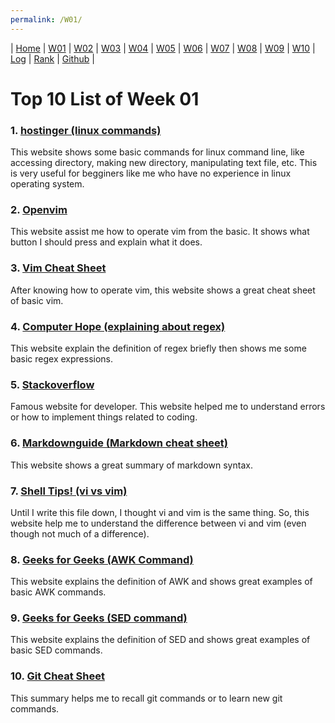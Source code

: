 ```yaml
---
permalink: /W01/
---
```

| [Home](https://saepasomba.github.io/os211) | [W01](https://saepasomba.github.io/os211/W01) | [W02](https://saepasomba.github.io/os211/W02) | [W03](https://saepasomba.github.io/os211/W03) | [W04](https://saepasomba.github.io/os211/W04) | [W05](https://saepasomba.github.io/os211/W05) | [W06](https://saepasomba.github.io/os211/W06) | [W07](https://saepasomba.github.io/os211/W07) | [W08](https://saepasomba.github.io/os211/W08) | [W09](https://saepasomba.github.io/os211/W09) | [W10](https://saepasomba.github.io/os211/W10) | [Log](https://saepasomba.github.io/os211/TXT/mylog.txt) | [Rank](https://saepasomba.github.io/os211/TXT/myrank.txt) | [Github](https://github.com/saepasomba/os211/) |

# Top 10 List of Week 01

### 1. [hostinger (linux commands)](https://www.hostinger.com/tutorials/linux-commands)
This website shows some basic commands for linux command line, like accessing directory, making new directory, manipulating text file, etc. This is very useful for begginers like me who have no experience in linux operating system.

### 2. [Openvim](https://openvim.com/)
This website assist me how to operate vim from the basic. It shows what button I should press and explain what it does.

### 3. [Vim Cheat Sheet](https://vim.rtorr.com/)
After knowing how to operate vim, this website shows a great cheat sheet of basic vim.

### 4. [Computer Hope (explaining about regex)](https://www.computerhope.com/jargon/r/regex.htm)
This website explain the definition of regex briefly then shows me some basic regex expressions.

### 5. [Stackoverflow](https://stackoverflow.com/)
Famous website for developer. This website helped me to understand errors or how to implement things related to coding.

### 6. [Markdownguide (Markdown cheat sheet)](https://www.markdownguide.org/cheat-sheet/)
This website shows a great summary of markdown syntax.

### 7. [Shell Tips! (vi vs vim)](https://www.shell-tips.com/linux/vi-vs-vim/)
Until I write this file down, I thought vi and vim is the same thing. So, this website help me to understand the difference between vi and vim (even though not much of a difference).

### 8. [Geeks for Geeks (AWK Command)](https://www.geeksforgeeks.org/awk-command-unixlinux-examples/)
This website explains the definition of AWK and shows great examples of basic AWK commands.

### 9. [Geeks for Geeks (SED command)](https://www.geeksforgeeks.org/sed-command-in-linux-unix-with-examples/)
This website explains the definition of SED and shows great examples of basic SED commands.

### 10. [Git Cheat Sheet](https://education.github.com/git-cheat-sheet-education.pdf)
This summary helps me to recall git commands or to learn new git commands.
